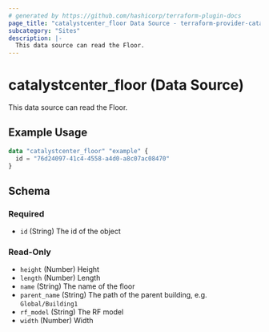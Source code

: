 ```yaml
---
# generated by https://github.com/hashicorp/terraform-plugin-docs
page_title: "catalystcenter_floor Data Source - terraform-provider-catalystcenter"
subcategory: "Sites"
description: |-
  This data source can read the Floor.
---
```


# catalystcenter_floor (Data Source)

This data source can read the Floor.

## Example Usage

```terraform
data "catalystcenter_floor" "example" {
  id = "76d24097-41c4-4558-a4d0-a8c07ac08470"
}
```

<!-- schema generated by tfplugindocs -->
## Schema

### Required

- `id` (String) The id of the object

### Read-Only

- `height` (Number) Height
- `length` (Number) Length
- `name` (String) The name of the floor
- `parent_name` (String) The path of the parent building, e.g. `Global/Building1`
- `rf_model` (String) The RF model
- `width` (Number) Width
